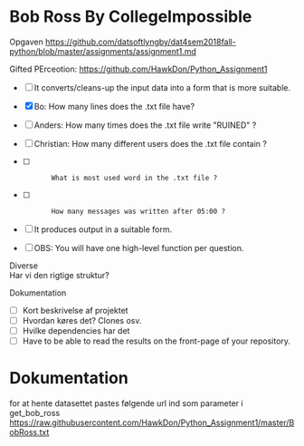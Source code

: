 # Bob Ross By CollegeImpossible

Opgaven https://github.com/datsoftlyngby/dat4sem2018fall-python/blob/master/assignments/assignment1.md

Gifted PErceotion: https://github.com/HawkDon/Python_Assignment1

- [ ] It converts/cleans-up the input data into a form that is more suitable.

- [x] Bo:   How many lines does the .txt file have?  
- [ ] Anders:     How many times does the .txt file write "RUINED" ?  
- [ ] Christian:  How many different users does the .txt file contain ?  
- [ ]            What is most used word in the .txt file ?
- [ ]            How many messages was written after 05:00 ?  

- [ ] It produces output in a suitable form.  
- [ ] OBS: You will have one high-level function per question.  

Diverse  
Har vi den rigtige struktur?  

Dokumentation
- [ ] Kort beskrivelse af projektet  
- [ ] Hvordan køres det? Clones osv. 
- [ ] Hvilke dependencies har det
- [ ] Have to be able to read the results on the front-page of your repository.  

# Dokumentation
for at hente datasettet pastes følgende url ind som parameter i get_bob_ross https://raw.githubusercontent.com/HawkDon/Python_Assignment1/master/BobRoss.txt
